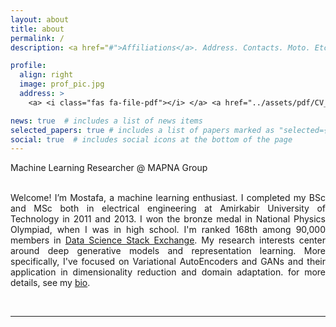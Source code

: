 ```yaml
---
layout: about
title: about
permalink: /
description: <a href="#">Affiliations</a>. Address. Contacts. Moto. Etc.

profile:
  align: right
  image: prof_pic.jpg
  address: >
    <a> <i class="fas fa-file-pdf"></i> </a> <a href="../assets/pdf/CV_Mostafa_Ghorbandoost.pdf">Resume/CV</a>

news: true  # includes a list of news items
selected_papers: true # includes a list of papers marked as "selected={true}"
social: true  # includes social icons at the bottom of the page
---
```


Machine Learning Researcher @ MAPNA Group <br/><br/>

<p align="justify">
Welcome! I’m Mostafa, a machine learning enthusiast. I completed my BSc and MSc both in electrical engineering at Amirkabir University of Technology in 2011 and 2013. I won the bronze medal in National Physics Olympiad, when I was in high school. I'm ranked 168th among 90,000 members in <a href="https://datascience.stackexchange.com/users/51209">Data Science Stack Exchange</a>. My research interests center around deep generative models and representation learning. More specifically, I've focused on Variational AutoEncoders and GANs and their application in dimensionality reduction and domain adaptation. for more details, see my <a href="/bio">bio</a>.
</p>

<br/>

---
